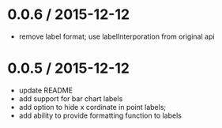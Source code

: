 
0.0.6 / 2015-12-12
==================

  * remove label format; use labelInterporation from original api

0.0.5 / 2015-12-12
==================

  * update README
  * add support for bar chart labels
  * add option to hide x cordinate in point labels;
  * add ability to provide formatting function to labels

